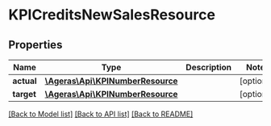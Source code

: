 # KPICreditsNewSalesResource

## Properties
Name | Type | Description | Notes
------------ | ------------- | ------------- | -------------
**actual** | [**\Ageras\Api\KPINumberResource**](KPINumberResource.md) |  | [optional] 
**target** | [**\Ageras\Api\KPINumberResource**](KPINumberResource.md) |  | [optional] 

[[Back to Model list]](../README.md#documentation-for-models) [[Back to API list]](../README.md#documentation-for-api-endpoints) [[Back to README]](../README.md)


